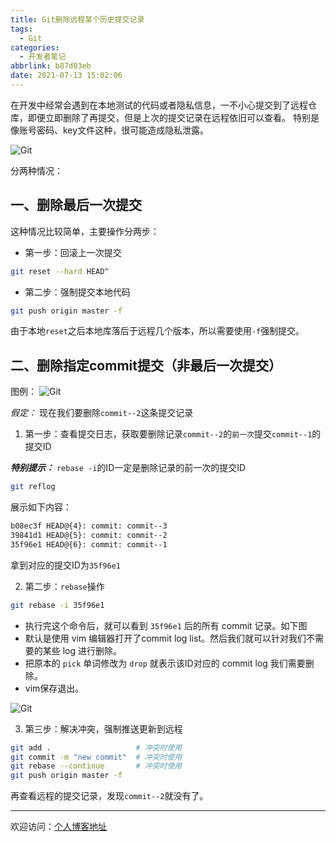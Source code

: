 ```yaml
---
title: Git删除远程某个历史提交记录
tags:
  - Git
categories:
  - 开发者笔记
abbrlink: b87d03eb
date: 2021-07-13 15:02:06
---
```


在开发中经常会遇到在本地测试的代码或者隐私信息，一不小心提交到了远程仓库，即便立即删除了再提交，但是上次的提交记录在远程依旧可以查看。 特别是像账号密码、key文件这种，很可能造成隐私泄露。

![Git](https://tiven.cn/static/img/img-git-logo-dHEX-4INSJrbE5YrfaHQk.jpg)

<!-- more -->

分两种情况：

## 一、删除最后一次提交

这种情况比较简单，主要操作分两步：

* 第一步：回滚上一次提交

```bash
git reset --hard HEAD^
```

* 第二步：强制提交本地代码

```bash
git push origin master -f
```
由于本地`reset`之后本地库落后于远程几个版本，所以需要使用`-f`强制提交。

## 二、删除指定commit提交（非最后一次提交）

图例：
![Git](https://tiven.cn/static/img/img-git-commit-01-x25faB9jG9u_m7xUxh28f.jpg)

*假定：* 现在我们要删除`commit--2`这条提交记录

1. 第一步：查看提交日志，获取要删除记录`commit--2`的`前一次`提交`commit--1`的提交ID

***特别提示：*** `rebase -i`的ID一定是删除记录的前一次的提交ID

```bash
git reflog
```

展示如下内容：

```bash
b08ec3f HEAD@{4}: commit: commit--3
39841d1 HEAD@{5}: commit: commit--2
35f96e1 HEAD@{6}: commit: commit--1
```

拿到对应的提交ID为`35f96e1`

2. 第二步：`rebase`操作

```bash
git rebase -i 35f96e1
```

* 执行完这个命令后，就可以看到 `35f96e1` 后的所有 commit 记录。如下图
* 默认是使用 vim 编辑器打开了commit log list。然后我们就可以针对我们不需要的某些 log 进行删除。
* 把原本的 `pick` 单词修改为 `drop` 就表示该ID对应的 commit log 我们需要删除。
* vim保存退出。

![Git](https://tiven.cn/static/img/img-git-commit-02-JbyV5dXmPuE3pRQ66ofY_.jpg)


3. 第三步：解决冲突，强制推送更新到远程

```bash
git add .                   # 冲突时使用
git commit -m "new commit"  # 冲突时使用
git rebase --continue       # 冲突时使用
git push origin master -f
```

再查看远程的提交记录，发现`commit--2`就没有了。

---

欢迎访问：[个人博客地址](https://tiven.cn/p/b87d03eb/ "天問博客")
